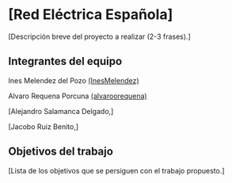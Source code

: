 # [Red Eléctrica Española]

[Descripción breve del proyecto a realizar (2-3 frases).]

## Integrantes del equipo

Ines Melendez del Pozo [(InesMelendez)](https://github.com/InesMelendez)

Alvaro Requena Porcuna [(alvaroorequena)](https://github.com/alvaroorequenaa)

[Alejandro Salamanca Delgado,]

[Jacobo Ruiz Benito,]

## Objetivos del trabajo

[Lista de los objetivos que se persiguen con el trabajo propuesto.]
